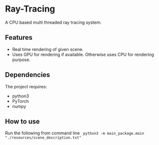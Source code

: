 # Ray-Tracing
A CPU based multi threaded ray tracing system.

Features
--------
- Real time rendering of given scene.
- Uses GPU for rendering if available. Otherwise uses CPU for rendering purpose.

Dependencies
------------
The project requires:

- python3
- PyTorch 
- numpy

How to use
------------
Run the following from command line ``` python3 -m main_package.main "./resources/scene_description.txt"```
